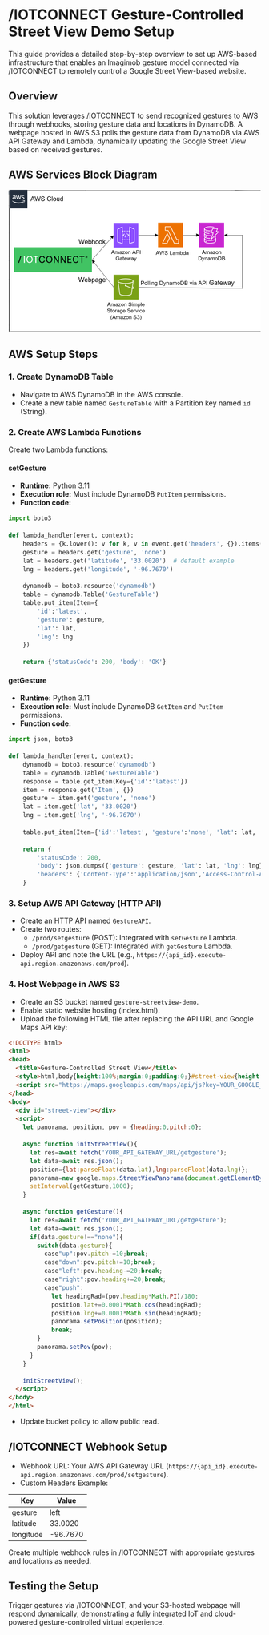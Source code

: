 # /IOTCONNECT Gesture-Controlled Street View Demo Setup

This guide provides a detailed step-by-step overview to set up AWS-based infrastructure that enables an Imagimob gesture model connected via /IOTCONNECT to remotely control a Google Street View-based website.

## Overview
This solution leverages /IOTCONNECT to send recognized gestures to AWS through webhooks, storing gesture data and locations in DynamoDB. A webpage hosted in AWS S3 polls the gesture data from DynamoDB via AWS API Gateway and Lambda, dynamically updating the Google Street View based on received gestures.

## AWS Services Block Diagram

![image](aws_flow_diagram.png)


## AWS Setup Steps

### 1. Create DynamoDB Table
- Navigate to AWS DynamoDB in the AWS console.
- Create a new table named `GestureTable` with a Partition key named `id` (String).

### 2. Create AWS Lambda Functions

Create two Lambda functions:

#### setGesture
- **Runtime:** Python 3.11
- **Execution role:** Must include DynamoDB `PutItem` permissions.
- **Function code:**

```python
import boto3

def lambda_handler(event, context):
    headers = {k.lower(): v for k, v in event.get('headers', {}).items()}
    gesture = headers.get('gesture', 'none')
    lat = headers.get('latitude', '33.0020')  # default example
    lng = headers.get('longitude', '-96.7670')

    dynamodb = boto3.resource('dynamodb')
    table = dynamodb.Table('GestureTable')
    table.put_item(Item={
        'id':'latest',
        'gesture': gesture,
        'lat': lat,
        'lng': lng
    })

    return {'statusCode': 200, 'body': 'OK'}
```

#### getGesture
- **Runtime:** Python 3.11
- **Execution role:** Must include DynamoDB `GetItem` and `PutItem` permissions.
- **Function code:**

```python
import json, boto3

def lambda_handler(event, context):
    dynamodb = boto3.resource('dynamodb')
    table = dynamodb.Table('GestureTable')
    response = table.get_item(Key={'id':'latest'})
    item = response.get('Item', {})
    gesture = item.get('gesture', 'none')
    lat = item.get('lat', '33.0020')
    lng = item.get('lng', '-96.7670')

    table.put_item(Item={'id':'latest', 'gesture':'none', 'lat': lat, 'lng': lng})

    return {
        'statusCode': 200,
        'body': json.dumps({'gesture': gesture, 'lat': lat, 'lng': lng}),
        'headers': {'Content-Type':'application/json','Access-Control-Allow-Origin':'*'}
    }
```

### 3. Setup AWS API Gateway (HTTP API)

- Create an HTTP API named `GestureAPI`.
- Create two routes:
  - `/prod/setgesture` (POST): Integrated with `setGesture` Lambda.
  - `/prod/getgesture` (GET): Integrated with `getGesture` Lambda.
- Deploy API and note the URL (e.g., `https://{api_id}.execute-api.region.amazonaws.com/prod`).

### 4. Host Webpage in AWS S3

- Create an S3 bucket named `gesture-streetview-demo`.
- Enable static website hosting (index.html).
- Upload the following HTML file after replacing the API URL and Google Maps API key:

```html
<!DOCTYPE html>
<html>
<head>
  <title>Gesture-Controlled Street View</title>
  <style>html,body{height:100%;margin:0;padding:0;}#street-view{height:100%;width:100%;}</style>
  <script src="https://maps.googleapis.com/maps/api/js?key=YOUR_GOOGLE_API_KEY"></script>
</head>
<body>
  <div id="street-view"></div>
  <script>
    let panorama, position, pov = {heading:0,pitch:0};

    async function initStreetView(){
      let res=await fetch('YOUR_API_GATEWAY_URL/getgesture');
      let data=await res.json();
      position={lat:parseFloat(data.lat),lng:parseFloat(data.lng)};
      panorama=new google.maps.StreetViewPanorama(document.getElementById("street-view"),{position,pov,zoom:1});
      setInterval(getGesture,1000);
    }

    async function getGesture(){
      let res=await fetch('YOUR_API_GATEWAY_URL/getgesture');
      let data=await res.json();
      if(data.gesture!=="none"){
        switch(data.gesture){
          case"up":pov.pitch-=10;break;
          case"down":pov.pitch+=10;break;
          case"left":pov.heading-=20;break;
          case"right":pov.heading+=20;break;
          case"push":
            let headingRad=(pov.heading*Math.PI)/180;
            position.lat+=0.0001*Math.cos(headingRad);
            position.lng+=0.0001*Math.sin(headingRad);
            panorama.setPosition(position);
            break;
        }
        panorama.setPov(pov);
      }
    }

    initStreetView();
  </script>
</body>
</html>
```

- Update bucket policy to allow public read.

## /IOTCONNECT Webhook Setup

- Webhook URL: Your AWS API Gateway URL (`https://{api_id}.execute-api.region.amazonaws.com/prod/setgesture`).
- Custom Headers Example:

| Key | Value |
|-----|-------|
|gesture|left|
|latitude|33.0020|
|longitude|-96.7670|

Create multiple webhook rules in /IOTCONNECT with appropriate gestures and locations as needed.

## Testing the Setup

Trigger gestures via /IOTCONNECT, and your S3-hosted webpage will respond dynamically, demonstrating a fully integrated IoT and cloud-powered gesture-controlled virtual experience.

